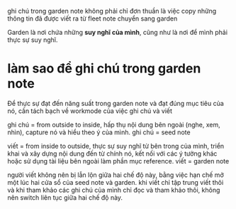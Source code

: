 ghi chú trong garden note không phải chỉ đơn thuần là việc copy những thông tin đã được viết ra từ fleet note chuyển sang garden

Garden là nơi chứa những **suy nghĩ của mình**, cũng như là nơi để mình phải thực sự suy nghĩ. 

# làm sao để ghi chú trong garden note
Để thực sự đạt đến năng suất trong garden note và đạt đúng mục tiêu của nó, cần tách bạch về workmode của việc ghi chú và viết

ghi chú = from outside to inside, hấp thụ nội dung bên ngoài  (nghe, xem, nhìn), capture nó và hiểu theo ý của mình. ghi chú = seed note 

viết = from inside to outside, thực sự suy nghĩ từ bên trong của mình, triển khai và xây dựng nội dung đến từ chính nó, kết nối với các ý tưởng khác hoặc sử dụng tài liệu bên ngoài làm phần mục reference. viết = garden note

người viết không nên bị lẫn lộn giữa hai chế độ này, bằng việc hạn chế mở một lúc hai cửa sổ của seed note và garden. khi viết chỉ tập trung viết thôi và khi tham khảo các ghi chú của mình chỉ đọc và tham khảo thôi, không nên switch liên tục giữa hai chế độ này.



